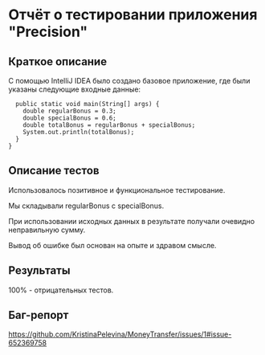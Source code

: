 # Отчёт о тестировании приложения "Precision"

## Краткое описание

C помощью IntelliJ IDEA было создано базовое приложение, где были указаны следующие входные данные:

``` public class Main {
  public static void main(String[] args) {
    double regularBonus = 0.3;
    double specialBonus = 0.6;
    double totalBonus = regularBonus + specialBonus;
    System.out.println(totalBonus);
  }
} 
```

## Описание тестов

Использовалось позитивное и функциональное тестирование. 

Мы складывали regularBonus с specialBonus.

При использовании исходных данных в результате получали очевидно неправильную сумму.

Вывод об ошибке был основан на опыте и здравом смысле.


## Результаты
100% - отрицательных тестов. 

## Баг-репорт
https://github.com/KristinaPelevina/MoneyTransfer/issues/1#issue-652369758

